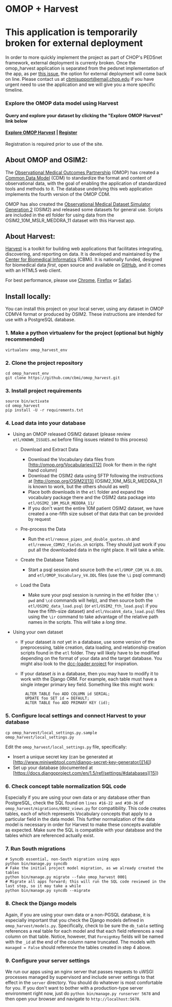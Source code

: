 # OMOP + Harvest

# This application is temporarily broken for external deployment

In order to more quickly implement the project as part of CHOP's PEDSnet framework, external deployment is currenty broken. Once the omop_harvest application is separated from the pedsnet implementation of the app, as per [this issue](https://github.com/cbmi/omop_harvest/issues/61), the option for external deployment will come back on line. Please contact us at cbmisupport@email.chop.edu if you have urgent need to use the application and we will give you a more specific timeline.

### Explore the OMOP data model using Harvest

#### Query and explore your dataset by clicking the "Explore OMOP Harvest" link below

#### [Explore OMOP Harvest][1] | [Register][2]

Registration is required prior to use of the site.

## About OMOP and OSIM2:

The [Observational Medical Outcomes Partnership][3] (OMOP) has created a [Common Data Model][4] (CDM) to standardize the format and content of observational data, with the goal of enabling the application of standardized tools and methods to it. The database underlying this web application implements the fourth version of the OMOP CDM.

OMOP has also created the [Observational Medical Dataset Simulator Generation 2][5] (OSIM2) and released some datasets for general use. Scripts are included in the etl folder for using data from the OSIM2\_10M\_MSLR\_MEDDRA\_11 dataset with this Harvest app.

## About Harvest:

[Harvest][6] is a toolkit for building web applications that facilitates integrating, discovering, and reporting on data. It is developed and maintained by the [Center for Biomedical Informatics][7] (CBMi). It is nationally funded, designed for biomedical data _first_, open source and available on [GitHub][8], and it comes with an HTML5 web client.

For best performance, please use [Chrome][9], [Firefox][10] or [Safari][11].

## Install locally:

You can install this project on your local server, using any dataset in OMOP CDMV4 format or produced by OSIM2. These instructions are intended for use with a PostgreSQL database.

### 1. Make a python virtualenv for the project (optional but highly recommended)

    virtualenv omop_harvest_env

### 2. Clone the project repository

    cd omop_harvest_env
    git clone https://github.com/cbmi/omop_harvest.git

### 3. Install project requirements

    source bin/activate
    cd omop_harvest
    pip install -U -r requirements.txt

### 4. Load data into your database

- Using an OMOP released OSIM2 dataset (please review `etl/KNOWN_ISSUES.md` before filing issues related to this process)

    - Download and Extract Data
    
        - Download the Vocabulary data files from [http://omop.org/Vocabularies][12] (look for them in the right hand column)
        - Download the OSIM2 data using SFTP following the instructions at [http://omop.org/OSIM2][13] (OSIM2\_10M\_MSLR\_MEDDRA\_11 is known to work, but the others should as well)
        - Place both downloads in the `etl` folder and expand the vocabulary package there and the OSIM2 data package into `etl/OSIM2_10M_MSLR_MEDDRA_11/`
        - If you don't want the entire 10M patient OSIM2 dataset, we have created a one-fifth size subset of that data that can be provided by request
    
    - Pre-process the Data
    
        - Run the `etl/remove_pipes_and_double_quotes.sh` and `etl/remove_CDMV2_fields.sh` scripts. They should just work if you put all the downloaded data in the right place. It will take a while.
    
    - Create the Database Tables
    
        - Start a psql session and source both the `etl/OMOP_CDM_V4.0.DDL` and `etl/OMOP_Vocabulary_V4.DDL` files (use the `\i` psql command)
    
    - Load the Data
    
        - Make sure your psql session is running in the etl folder (the `\! pwd` and `\cd` commands will help), and then source both the `etl/OSIM2_data_load.psql` (or `etl/OSIM2_fth_load.psql` if you have the fifth-size dataset) and `etl/VocabV4_data_load.psql` files using the `\ir` command to take advantage of the relative path names in the scripts. This will take a _long time_.
    
- Using your own dataset

    - If your dataset _is not_ yet in a database, use some version of the preprocessing, table creation, data loading, and relationship creation scripts found in the `etl` folder. They will likely have to be modified depending on the format of your data and the target database. You might also look to the [dcc-loader project](https://github.com/PEDSnet/dcc-loader) for inspiration.

    - If your dataset _is_ in a database, then you may have to modify it to work with the Django ORM. For example, each table must have a single integer primary key field. Something like this might work:

            ALTER TABLE foo ADD COLUMN id SERIAL; 
            UPDATE foo SET id = DEFAULT;
            ALTER TABLE foo ADD PRIMARY KEY (id);

### 5. Configure local settings and connect Harvest to your database

    cp omop_harvest/local_settings.py.sample omop_harvest/local_settings.py

Edit the `omop_harvest/local_settings.py` file, specifically:
- Insert a unique secret key (can be generated at [http://www.miniwebtool.com/django-secret-key-generator/][14])
- Set up your database (documented at [https://docs.djangoproject.com/en/1.5/ref/settings/#databases][15])

### 6. Check concept table normalization SQL code

Especially if you are using your own data or any database other than PostgreSQL, check the SQL found on `lines #16-22 and #30-36` of `omop_harvest/migrations/0002_views.py` for compatibility.
This code creates tables, each of which represents Vocabulary concepts that apply to a particular field in the data model. This further normalization of the data model is necessary in order for Harvest to make these concepts available as expected. 
Make sure the SQL is compatible with your database and the tables which are referenced actually exist.

### 7. Run South migrations

    # Syncdb essential, non-South migration using apps
    python bin/manage.py syncdb
    # Fake the initial project model migration, as we already created the tables
    python bin/manage.py migrate --fake omop_harvest 0001
    # Migrate all apps forward; this will run the SQL code reviewed in the last step, so it may take a while
    python bin/manage.py syncdb --migrate 

### 8. Check the Django models

Again, if you are using your own data or a non-PGSQL database, it is especially important that you check the Django models defined in `omop_harvest/models.py`. 
Specifically, check to be sure the `db_table` setting references a real table for each model and that each field references a real column on that table. Notice, however, that `ForeignKey` fields will be named with the `_id` at the end of the column name truncated. 
The models with `managed = False` should reference the tables created in step 4 above.

### 9. Configure your server settings

We run our apps using an nginx server that passes requests to uWSGI processes managed by supervisord and include server settings to that effect in the `server` directory. You should do whatever is most comfortable for you. 
If you don't want to bother with a production-type server environment right now, just do `python bin/manage.py runserver 5678` and then open your browser and navigate to `http://localhost:5678`.

[1]:    http://resrhtiuws06.research.chop.edu/omop/query/ "Query OMOP Harvest"
[2]:    http://resrhtiuws06.research.chop.edu/omop/register/ "Register for OMOP Harvest access"
[3]:    http://omop.org "OMOP"
[4]:    http://omop.org/CDM "OMOP CDM"
[5]:    http://omop.org/OSIM2 "OMOP OSIM2"
[6]:    http://harvest.research.chop.edu "Harvest Site"
[7]:    http://cbmi.research.chop.edu "CBMi Home"
[8]:    https://github.com/cbmi/harvest/ "Harvest GitHub"
[9]:    http://www.google.com/chrome "Chrome Browser"
[10]:   http://www.mozilla.org "Firefox Browser"
[11]:   http://www.apple.com/safari/ "Safari Browser"
[12]:   http://omop.org/Vocabularies "OMOP Vocabularies"
[13]:   http://omop.org/OSIM2 "OMOP OSIM2"
[14]:   http://www.miniwebtool.com/django-secret-key-generator/ "Secret Key Generator"
[15]:   https://docs.djangoproject.com/en/1.5/ref/settings/#databases "Django Database Settings"
